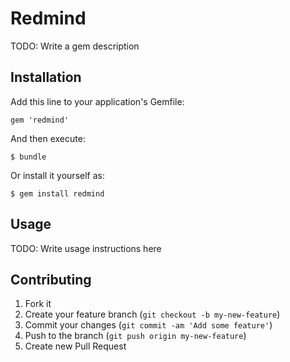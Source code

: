 # Redmind

TODO: Write a gem description

## Installation

Add this line to your application's Gemfile:

    gem 'redmind'

And then execute:

    $ bundle

Or install it yourself as:

    $ gem install redmind

## Usage

TODO: Write usage instructions here

## Contributing

1. Fork it
2. Create your feature branch (`git checkout -b my-new-feature`)
3. Commit your changes (`git commit -am 'Add some feature'`)
4. Push to the branch (`git push origin my-new-feature`)
5. Create new Pull Request
